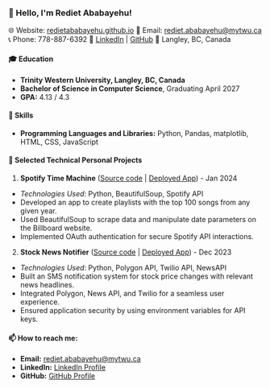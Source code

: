 ### 👋 Hello, I'm Rediet Ababayehu!

🌐 Website: [redietababayehu.github.io](https://redietababayehu.github.io) 
📧 Email: [rediet.ababayehu@mytwu.ca](mailto:rediet.ababayehu@mytwu.ca) 
📞 Phone: 778-887-6392 
🔗 [LinkedIn](https://www.linkedin.com/in/rediet-ababayehu) | [GitHub](https://github.com/redietababayehu)
📍 Langley, BC, Canada

#### 🎓 Education
- **Trinity Western University, Langley, BC, Canada**
- **Bachelor of Science in Computer Science**, Graduating April 2027
- **GPA:** 4.13 / 4.3

#### 💼 Skills
- **Programming Languages and Libraries:** Python, Pandas, matplotlib, HTML, CSS, JavaScript

#### 🚀 Selected Technical Personal Projects

1. **Spotify Time Machine** ([Source code](#) | [Deployed App](#)) - Jan 2024
- _Technologies Used_: Python, BeautifulSoup, Spotify API
- Developed an app to create playlists with the top 100 songs from any given year.
- Used BeautifulSoup to scrape data and manipulate date parameters on the Billboard website.
- Implemented OAuth authentication for secure Spotify API interactions.

2. **Stock News Notifier** ([Source code](#) | [Deployed App](#)) - Dec 2023
- _Technologies Used_: Python, Polygon API, Twilio API, NewsAPI
- Built an SMS notification system for stock price changes with relevant news headlines.
- Integrated Polygon, News API, and Twilio for a seamless user experience.
- Ensured application security by using environment variables for API keys.

#### 📫 How to reach me:
- **Email:** [rediet.ababayehu@mytwu.ca](mailto:rediet.ababayehu@mytwu.ca)
- **LinkedIn:** [LinkedIn Profile](https://www.linkedin.com/in/rediet-ababayehu)
- **GitHub:** [GitHub Profile](https://github.com/redietababayehu)
